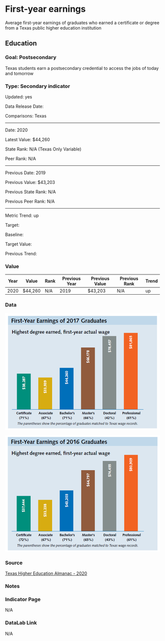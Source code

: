 # First-year earnings

Average first-year earnings of graduates who earned a certificate or degree from a Texas public higher education institution

## Education

### Goal: Postsecondary

Texas students earn a postsecondary credential to access the jobs of today and tomorrow

### Type: Secondary indicator

Updated: yes

Data Release Date:

Comparisons: Texas

----

Date: 2020

Latest Value: $44,260 

State Rank: N/A (Texas Only Variable)

Peer Rank:  N/A

----

Previous Date: 2019

Previous Value: $43,203

Previous State Rank: N/A

Previous Peer Rank: N/A

----
Metric Trend: up

Target: 

Baseline: 

Target Value: 

Previous Trend: 



### Value

| Year |  Value      | Rank     | Previous Year   | Previous Value | Previous Rank | Trend | 
| ----------- | ----------- | ----------- | ----------- | ----------- | ----------- | -----------|
|    2020     | $44,260       | N/A         |    2019     |    $43,203    | N/A         | up     | 

### Data

![First Year Earnings](./images/earnings_2017_grads.PNG)

![First Year Earnings](./images/earnings_2016_grads.PNG)

### Source

[Texas Higher Education Almanac - 2020](http://reportcenter.highered.texas.gov/agency-publication/almanac/2020-texas-public-higher-education-almanac/)

### Notes


### Indicator Page

N/A


### DataLab Link

N/A
